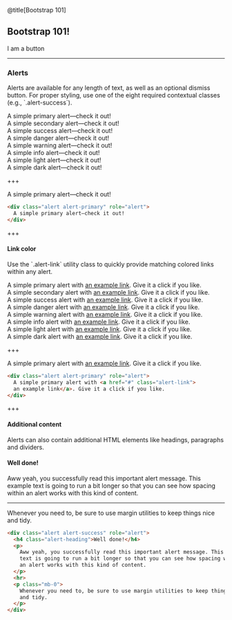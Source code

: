 @title[Bootstrap 101]

## Bootstrap 101!

<div class="btn btn-primary">I am a button</div>

---

### Alerts

<p>
  Alerts are available for any length of text, as well as an optional dismiss
  button. For proper styling, use one of the eight required contextual classes
  (e.g., `.alert-success`).
</p>

<div class="alert alert-primary mx-4 text-left p-3 mb-3" role="alert">
  A simple primary alert—check it out!
</div>
<div class="alert alert-secondary mx-4 text-left p-3 mb-3" role="alert">
  A simple secondary alert—check it out!
</div>
<div class="alert alert-success mx-4 text-left p-3 mb-3" role="alert">
  A simple success alert—check it out!
</div>
<div class="alert alert-danger mx-4 text-left p-3 mb-3" role="alert">
  A simple danger alert—check it out!
</div>
<div class="alert alert-warning mx-4 text-left p-3 mb-3" role="alert">
  A simple warning alert—check it out!
</div>
<div class="alert alert-info mx-4 text-left p-3 mb-3" role="alert">
  A simple info alert—check it out!
</div>
<div class="alert alert-light mx-4 text-left p-3 mb-3" role="alert">
  A simple light alert—check it out!
</div>
<div class="alert alert-dark mx-4 text-left p-3 mb-3" role="alert">
  A simple dark alert—check it out!
</div>

+++

<div class="alert alert-primary mx-4 text-left p-3 mb-3" role="alert">
  A simple primary alert—check it out!
</div>

```html
<div class="alert alert-primary" role="alert">
  A simple primary alert—check it out!
</div>
```

+++

#### Link color

<p>
  Use the `.alert-link` utility class to quickly provide matching colored links
  within any alert.
</p>

<div class="alert alert-primary mx-4 text-left p-3 mb-3" role="alert">
  A simple primary alert with <a href="#" class="alert-link">an example link</a>. Give it a click if you like.
</div>
<div class="alert alert-secondary mx-4 text-left p-3 mb-3" role="alert">
  A simple secondary alert with <a href="#" class="alert-link">an example link</a>. Give it a click if you like.
</div>
<div class="alert alert-success mx-4 text-left p-3 mb-3" role="alert">
  A simple success alert with <a href="#" class="alert-link">an example link</a>. Give it a click if you like.
</div>
<div class="alert alert-danger mx-4 text-left p-3 mb-3" role="alert">
  A simple danger alert with <a href="#" class="alert-link">an example link</a>. Give it a click if you like.
</div>
<div class="alert alert-warning mx-4 text-left p-3 mb-3" role="alert">
  A simple warning alert with <a href="#" class="alert-link">an example link</a>. Give it a click if you like.
</div>
<div class="alert alert-info mx-4 text-left p-3 mb-3" role="alert">
  A simple info alert with <a href="#" class="alert-link">an example link</a>. Give it a click if you like.
</div>
<div class="alert alert-light mx-4 text-left p-3 mb-3" role="alert">
  A simple light alert with <a href="#" class="alert-link">an example link</a>. Give it a click if you like.
</div>
<div class="alert alert-dark mx-4 text-left p-3 mb-3" role="alert">
  A simple dark alert with <a href="#" class="alert-link">an example link</a>. Give it a click if you like.
</div>

+++

<div class="alert alert-primary mx-4 text-left p-3 mb-3" role="alert">
  A simple primary alert with <a href="#" class="alert-link">
  an example link</a>. Give it a click if you like.
</div>

```html
<div class="alert alert-primary" role="alert">
  A simple primary alert with <a href="#" class="alert-link">
  an example link</a>. Give it a click if you like.
</div>
```

+++

#### Additional content

<p>
  Alerts can also contain additional HTML elements like headings, paragraphs
  and dividers.
</p>

<div class="alert alert-success mx-4 text-left p-4" role="alert">
  <h4 class="alert-heading">Well done!</h4>
  <p>
    Aww yeah, you successfully read this important alert message. This example
    text is going to run a bit longer so that you can see how spacing within
    an alert works with this kind of content.
  </p>
  <hr>
  <p class="mb-0">
    Whenever you need to, be sure to use margin utilities to keep things nice
    and tidy.
  </p>
</div>

```html
<div class="alert alert-success" role="alert">
  <h4 class="alert-heading">Well done!</h4>
  <p>
    Aww yeah, you successfully read this important alert message. This example
    text is going to run a bit longer so that you can see how spacing within
    an alert works with this kind of content.
  </p>
  <hr>
  <p class="mb-0">
    Whenever you need to, be sure to use margin utilities to keep things nice
    and tidy.
  </p>
</div>
```
